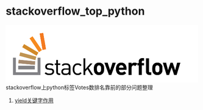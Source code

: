 # stackoverflow_top_python
![img](/images/01.png)
stackoverflow上python标签Votes数排名靠前的部分问题整理

1. [yield关键字作用](https://github.com/helloted/stackoverflow_top_python/blob/master/content/what-does-the-yield-keyword-do.md)


